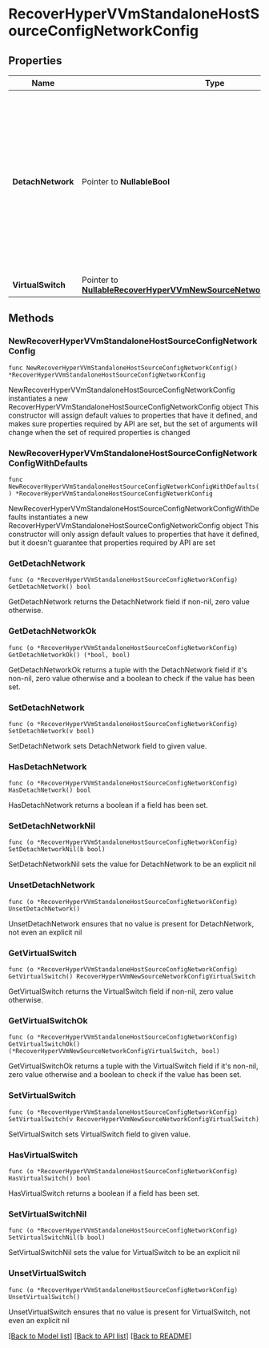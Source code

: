 # RecoverHyperVVmStandaloneHostSourceConfigNetworkConfig

## Properties

Name | Type | Description | Notes
------------ | ------------- | ------------- | -------------
**DetachNetwork** | Pointer to **NullableBool** | If this is set to true, then the network will be detached from the recovered VMs. All the other networking parameters set will be ignored if set to true. Default value is false. | [optional] 
**VirtualSwitch** | Pointer to [**NullableRecoverHyperVVmNewSourceNetworkConfigVirtualSwitch**](RecoverHyperVVmNewSourceNetworkConfigVirtualSwitch.md) |  | [optional] 

## Methods

### NewRecoverHyperVVmStandaloneHostSourceConfigNetworkConfig

`func NewRecoverHyperVVmStandaloneHostSourceConfigNetworkConfig() *RecoverHyperVVmStandaloneHostSourceConfigNetworkConfig`

NewRecoverHyperVVmStandaloneHostSourceConfigNetworkConfig instantiates a new RecoverHyperVVmStandaloneHostSourceConfigNetworkConfig object
This constructor will assign default values to properties that have it defined,
and makes sure properties required by API are set, but the set of arguments
will change when the set of required properties is changed

### NewRecoverHyperVVmStandaloneHostSourceConfigNetworkConfigWithDefaults

`func NewRecoverHyperVVmStandaloneHostSourceConfigNetworkConfigWithDefaults() *RecoverHyperVVmStandaloneHostSourceConfigNetworkConfig`

NewRecoverHyperVVmStandaloneHostSourceConfigNetworkConfigWithDefaults instantiates a new RecoverHyperVVmStandaloneHostSourceConfigNetworkConfig object
This constructor will only assign default values to properties that have it defined,
but it doesn't guarantee that properties required by API are set

### GetDetachNetwork

`func (o *RecoverHyperVVmStandaloneHostSourceConfigNetworkConfig) GetDetachNetwork() bool`

GetDetachNetwork returns the DetachNetwork field if non-nil, zero value otherwise.

### GetDetachNetworkOk

`func (o *RecoverHyperVVmStandaloneHostSourceConfigNetworkConfig) GetDetachNetworkOk() (*bool, bool)`

GetDetachNetworkOk returns a tuple with the DetachNetwork field if it's non-nil, zero value otherwise
and a boolean to check if the value has been set.

### SetDetachNetwork

`func (o *RecoverHyperVVmStandaloneHostSourceConfigNetworkConfig) SetDetachNetwork(v bool)`

SetDetachNetwork sets DetachNetwork field to given value.

### HasDetachNetwork

`func (o *RecoverHyperVVmStandaloneHostSourceConfigNetworkConfig) HasDetachNetwork() bool`

HasDetachNetwork returns a boolean if a field has been set.

### SetDetachNetworkNil

`func (o *RecoverHyperVVmStandaloneHostSourceConfigNetworkConfig) SetDetachNetworkNil(b bool)`

 SetDetachNetworkNil sets the value for DetachNetwork to be an explicit nil

### UnsetDetachNetwork
`func (o *RecoverHyperVVmStandaloneHostSourceConfigNetworkConfig) UnsetDetachNetwork()`

UnsetDetachNetwork ensures that no value is present for DetachNetwork, not even an explicit nil
### GetVirtualSwitch

`func (o *RecoverHyperVVmStandaloneHostSourceConfigNetworkConfig) GetVirtualSwitch() RecoverHyperVVmNewSourceNetworkConfigVirtualSwitch`

GetVirtualSwitch returns the VirtualSwitch field if non-nil, zero value otherwise.

### GetVirtualSwitchOk

`func (o *RecoverHyperVVmStandaloneHostSourceConfigNetworkConfig) GetVirtualSwitchOk() (*RecoverHyperVVmNewSourceNetworkConfigVirtualSwitch, bool)`

GetVirtualSwitchOk returns a tuple with the VirtualSwitch field if it's non-nil, zero value otherwise
and a boolean to check if the value has been set.

### SetVirtualSwitch

`func (o *RecoverHyperVVmStandaloneHostSourceConfigNetworkConfig) SetVirtualSwitch(v RecoverHyperVVmNewSourceNetworkConfigVirtualSwitch)`

SetVirtualSwitch sets VirtualSwitch field to given value.

### HasVirtualSwitch

`func (o *RecoverHyperVVmStandaloneHostSourceConfigNetworkConfig) HasVirtualSwitch() bool`

HasVirtualSwitch returns a boolean if a field has been set.

### SetVirtualSwitchNil

`func (o *RecoverHyperVVmStandaloneHostSourceConfigNetworkConfig) SetVirtualSwitchNil(b bool)`

 SetVirtualSwitchNil sets the value for VirtualSwitch to be an explicit nil

### UnsetVirtualSwitch
`func (o *RecoverHyperVVmStandaloneHostSourceConfigNetworkConfig) UnsetVirtualSwitch()`

UnsetVirtualSwitch ensures that no value is present for VirtualSwitch, not even an explicit nil

[[Back to Model list]](../README.md#documentation-for-models) [[Back to API list]](../README.md#documentation-for-api-endpoints) [[Back to README]](../README.md)


